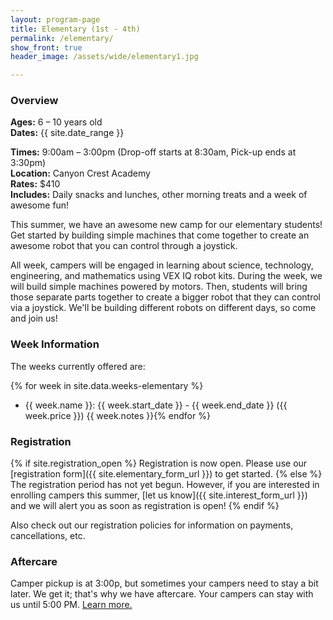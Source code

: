 ```yaml
---
layout: program-page
title: Elementary (1st - 4th)
permalink: /elementary/
show_front: true
header_image: /assets/wide/elementary1.jpg

---
```


### Overview
**Ages:** 6 – 10 years old  
**Dates:** {{ site.date_range }}

**Times:** 9:00am – 3:00pm (Drop-off starts at 8:30am, Pick-up ends at 3:30pm)  
**Location:** Canyon Crest Academy  
**Rates:** $410  
**Includes:** Daily snacks and lunches, other morning treats and a week of awesome fun!

This summer, we have an awesome new camp for our elementary students! Get started by building simple machines that come together to create an awesome robot that you can control through a joystick.   

All week, campers will be engaged in learning about science, technology, engineering, and mathematics using VEX IQ robot kits. During the week, we will build simple machines powered by motors. Then, students will bring those separate parts together to create a bigger robot that they can control via a joystick. We'll be building different robots on different days, so come and join us!

### Week Information
The weeks currently offered are:

{% for week in site.data.weeks-elementary %}
- {{ week.name }}: {{ week.start_date }} - {{ week.end_date }} ({{ week.price }}) {{ week.notes }}{% endfor %}

### Registration
{% if site.registration_open %} Registration is now open. Please use our [registration form]({{ site.elementary_form_url }}) to get started. {% else %} The registration period has not yet begun. However, if you are interested in enrolling campers this summer, [let us know]({{ site.interest_form_url }}) and we will alert you as soon as registration is open! {% endif %}

Also check out our registration policies for information on payments, cancellations, etc.

### Aftercare
Camper pickup is at 3:00p, but sometimes your campers need to stay a bit later. We get it; that's why we have aftercare. Your campers can stay with us until 5:00 PM. [Learn more.](/camp/aftercare/)

